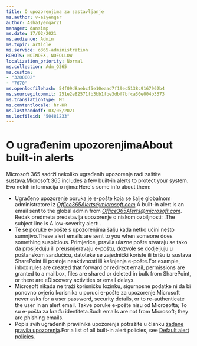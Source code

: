 ```yaml
---
title: O upozorenjima za sastavljanje
ms.author: v-aiyengar
author: AshaIyengar21
manager: dansimp
ms.date: 17/02/2021
ms.audience: Admin
ms.topic: article
ms.service: o365-administration
ROBOTS: NOINDEX, NOFOLLOW
localization_priority: Normal
ms.collection: Adm_O365
ms.custom:
- "3200002"
- "7670"
ms.openlocfilehash: 54f09d8aebcf5e10eaad7f19ec5138c9167962b4
ms.sourcegitcommit: 251e2e82571fb3bb1fbe3dbf7bfca30e004b3373
ms.translationtype: MT
ms.contentlocale: hr-HR
ms.lasthandoff: 03/05/2021
ms.locfileid: "50481233"
---
```

# <a name="about-built-in-alerts"></a><span data-ttu-id="a0f92-102">O ugrađenim upozorenjima</span><span class="sxs-lookup"><span data-stu-id="a0f92-102">About built-in alerts</span></span>

<span data-ttu-id="a0f92-103">Microsoft 365 sadrži nekoliko ugrađenih upozorenja radi zaštite sustava.</span><span class="sxs-lookup"><span data-stu-id="a0f92-103">Microsoft 365 includes a few built-in alerts to protect your system.</span></span> <span data-ttu-id="a0f92-104">Evo nekih informacija o njima:</span><span class="sxs-lookup"><span data-stu-id="a0f92-104">Here's some info about them:</span></span>

- <span data-ttu-id="a0f92-105">Ugrađeno upozorenje poruka je e-pošte koja se šalje globalnom administratore iz *Office365Alerts@microsoft.com*.</span><span class="sxs-lookup"><span data-stu-id="a0f92-105">A built-in alert is an email sent to the global admin from *Office365Alerts@microsoft.com*.</span></span> <span data-ttu-id="a0f92-106">Redak predmeta predstavlja upozorenje o niskom ozbiljnosti: <name of alert policy> .</span><span class="sxs-lookup"><span data-stu-id="a0f92-106">The subject line is A low-severity alert: <name of alert policy>.</span></span>
- <span data-ttu-id="a0f92-107">Te se poruke e-pošte s upozorenjima šalju kada netko učini nešto sumnjivo.</span><span class="sxs-lookup"><span data-stu-id="a0f92-107">These alert emails are sent to you when someone does something suspicious.</span></span> <span data-ttu-id="a0f92-108">Primjerice, pravila ulazne pošte stvaraju se tako da prosljeđuju ili preusmjeravaju e-poštu, dozvole se dodjeljuju u poštanskom sandučiću, datoteke se zajednički koriste ili brišu iz sustava SharePoint ili postoje neaktivnosti ili kašnjenja e-pošte.</span><span class="sxs-lookup"><span data-stu-id="a0f92-108">For example, inbox rules are created that forward or redirect email, permissions are granted to a mailbox, files are shared or deleted in bulk from SharePoint, or there are eDiscovery activities or email delays.</span></span>
- <span data-ttu-id="a0f92-109">Microsoft nikada ne traži korisničku lozinku, sigurnosne podatke ni da bi ponovno ovjerio korisnika u poruci e-pošte za upozorenje.</span><span class="sxs-lookup"><span data-stu-id="a0f92-109">Microsoft never asks for a user password, security details, or to re-authenticate the user in an alert email.</span></span> <span data-ttu-id="a0f92-110">Takve poruke e-pošte nisu od Microsofta; To su e-pošta za krađu identiteta.</span><span class="sxs-lookup"><span data-stu-id="a0f92-110">Such emails are not from Microsoft; they are phishing emails.</span></span>
- <span data-ttu-id="a0f92-111">Popis svih ugrađenih pravilnika upozorenja potražite u članku [zadane pravila upozorenja](https://go.microsoft.com/fwlink/?linkid=2103170).</span><span class="sxs-lookup"><span data-stu-id="a0f92-111">For a list of all built-in alert policies, see [Default alert policies](https://go.microsoft.com/fwlink/?linkid=2103170).</span></span>